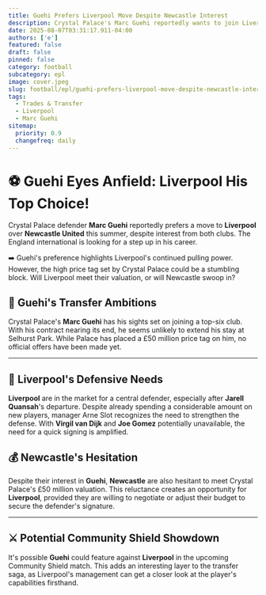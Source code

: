 ```yaml
---
title: Guehi Prefers Liverpool Move Despite Newcastle Interest
description: Crystal Palace's Marc Guehi reportedly wants to join Liverpool, even with Newcastle also keen on the defender.
date: 2025-08-07T03:31:17.911-04:00
authors: ['e']
featured: false
draft: false
pinned: false
category: football
subcategory: epl
image: cover.jpeg
slug: football/epl/guehi-prefers-liverpool-move-despite-newcastle-interest
tags:
  - Trades & Transfer
  - Liverpool
  - Marc Guehi
sitemap:
  priority: 0.9
  changefreq: daily
---
```


# ⚽️ **Guehi Eyes Anfield:** Liverpool His Top Choice!

Crystal Palace defender **Marc Guehi** reportedly prefers a move to **Liverpool** over **Newcastle United** this summer, despite interest from both clubs. The England international is looking for a step up in his career.

➡️ Guehi's preference highlights Liverpool's continued pulling power. However, the high price tag set by Crystal Palace could be a stumbling block. Will Liverpool meet their valuation, or will Newcastle swoop in?

## 🤔 Guehi's Transfer Ambitions

Crystal Palace's **Marc Guehi** has his sights set on joining a top-six club. With his contract nearing its end, he seems unlikely to extend his stay at Selhurst Park. While Palace has placed a £50 million price tag on him, no official offers have been made yet.

---

## 🔴 Liverpool's Defensive Needs

**Liverpool** are in the market for a central defender, especially after **Jarell Quansah**'s departure. Despite already spending a considerable amount on new players, manager Arne Slot recognizes the need to strengthen the defense. With **Virgil van Dijk** and **Joe Gomez** potentially unavailable, the need for a quick signing is amplified.

## 💰 Newcastle's Hesitation

Despite their interest in **Guehi**, **Newcastle** are also hesitant to meet Crystal Palace's £50 million valuation. This reluctance creates an opportunity for **Liverpool**, provided they are willing to negotiate or adjust their budget to secure the defender's signature.

---

## ⚔️ Potential Community Shield Showdown

It's possible **Guehi** could feature against **Liverpool** in the upcoming Community Shield match. This adds an interesting layer to the transfer saga, as Liverpool's management can get a closer look at the player's capabilities firsthand.